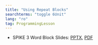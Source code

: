 ```yaml
---
title: "Using Repeat Blocks"
searchterms: "toggle 6Unit"
lang: "ro"
tag: ProgrammingLesson
---
```

 <ul>
 <li class="ng-binding">SPIKE 3 Word Block Slides:
 <a href="ProgrammingLessons/SP3RepeatBlocks(rom).pptx">PPTX</a>,
 <a href="ProgrammingLessons/SP3RepeatBlocks(rom).pdf">PDF</a>
 </li>

 </ul>

